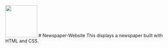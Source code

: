 <img width = 100 src="https://cdn.icon-icons.com/icons2/1675/PNG/512/3890941-market-news-newspaper-stock_111181.png">
# Newspaper-Website
This displays a newspaper built with HTML and CSS.
